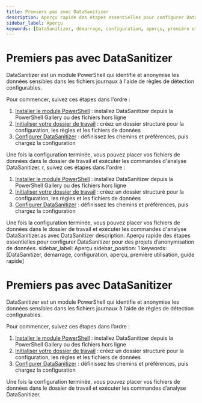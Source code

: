 ```yaml
---
title: Premiers pas avec DataSanitizer
description: Aperçu rapide des étapes essentielles pour configurer DataSanitizer pour des projets d'anonymisation de données.
sidebar_label: Aperçu
keywords: [DataSanitizer, démarrage, configuration, aperçu, première utilisation, guide rapide]
---
```


# Premiers pas avec DataSanitizer

DataSanitizer est un module PowerShell qui identifie et anonymise les données sensibles dans les fichiers journaux à l'aide de règles de détection configurables.

Pour commencer, suivez ces étapes dans l'ordre :

1. [Installer le module PowerShell](./2-install-online) : installez DataSanitizer depuis la PowerShell Gallery ou des fichiers hors ligne
2. [Initialiser votre dossier de travail](./4-new-working%20folder) : créez un dossier structuré pour la configuration, les règles et les fichiers de données
3. [Configurer DataSanitizer](./5-update-config-file) : définissez les chemins et préférences, puis chargez la configuration

Une fois la configuration terminée, vous pouvez placer vos fichiers de données dans le dossier de travail et exécuter les commandes d'analyse DataSanitizer.
r, suivez ces étapes dans l'ordre :

1. [Installer le module PowerShell](./2-install-online) : installez DataSanitizer depuis la PowerShell Gallery ou des fichiers hors ligne
2. [Initialiser votre dossier de travail](./4-new-working%20folder) : créez un dossier structuré pour la configuration, les règles et les fichiers de données
3. [Configurer DataSanitizer](./5-update-config-file) : définissez les chemins et préférences, puis chargez la configuration

Une fois la configuration terminée, vous pouvez placer vos fichiers de données dans le dossier de travail et exécuter les commandes d'analyse DataSanitizer.as avec DataSanitizer
description: Aperçu rapide des étapes essentielles pour configurer DataSanitizer pour des projets d’anonymisation de données.
sidebar_label: Aperçu
sidebar_position: 1
keywords: [DataSanitizer, démarrage, configuration, aperçu, première utilisation, guide rapide]

# Premiers pas avec DataSanitizer

DataSanitizer est un module PowerShell qui identifie et anonymise les données sensibles dans les fichiers journaux à l’aide de règles de détection configurables.

Pour commencer, suivez ces étapes dans l’ordre :

1. [Installer le module PowerShell](install-module.md) : installez DataSanitizer depuis la PowerShell Gallery ou des fichiers hors ligne
2. [Initialiser votre dossier de travail](new-working%20folder.md) : créez un dossier structuré pour la configuration, les règles et les fichiers de données
3. [Configurer DataSanitizer](update-config-file.md) : définissez les chemins et préférences, puis chargez la configuration

Une fois la configuration terminée, vous pouvez placer vos fichiers de données dans le dossier de travail et exécuter les commandes d’analyse DataSanitizer.